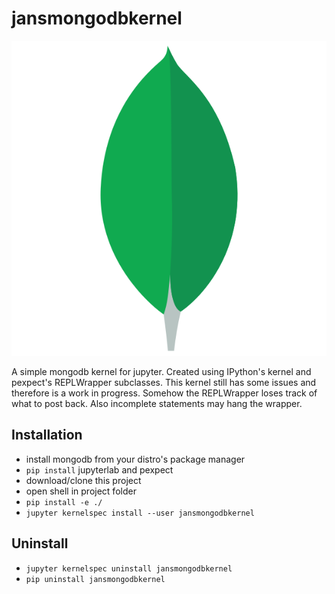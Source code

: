 # jansmongodbkernel

![alt](jansmongodbkernel/logo-svg.svg)

A simple mongodb kernel for jupyter.
Created using IPython's kernel and pexpect's REPLWrapper subclasses.
This kernel still has some issues and therefore is a work in progress.
Somehow the REPLWrapper loses track of what to post back.
Also incomplete statements may hang the wrapper.

## Installation

- install mongodb from your distro's package manager
- `pip install` jupyterlab and pexpect
- download/clone this project
- open shell in project folder
- `pip install -e ./`
- `jupyter kernelspec install --user jansmongodbkernel`

## Uninstall

- `jupyter kernelspec uninstall jansmongodbkernel`
- `pip uninstall jansmongodbkernel`
